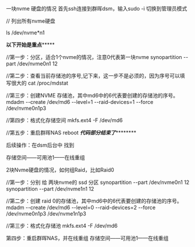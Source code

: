 一块nvme 硬盘的情况
首先ssh连接到群晖dsm，输入sudo -i 切换到管理员模式

// 列出所有nvme硬盘

ls /dev/nvme*n1 

**********以下开始是重点***************

//第一步：分区，适合1个nvme的情况，注意0代表第一块nvme
synopartition --part /dev/nvme0n1 12

//第二步：查看当前存储池的序号,记下来，这一步不是必须的，因为序号可以填写很大的
cat /proc/mdstat

//第三步：创建NVME 存储池，其中md6中的6代表要创建的存储池的序号。
mdadm --create /dev/md6 --level=1 --raid-devices=1 --force /dev/nvme0n1p3

//第四步：格式化存储空间
mkfs.ext4 -F /dev/md6

//第五步：重启群晖NAS
reboot
*******************代码部分结束了***************************

后续操作：在dsm后台中 找到

存储空间——可用池1——在线重组



2块Nvme硬盘的情况，如何组Raid，比如Raid0

//第一步：分别 给 两块nvme的 ssd 分区
synopartition --part /dev/nvme0n1 12
synopartition --part /dev/nvme1n1 12

//第二步：创建 raid 0的存储池，其中md6中的6代表要创建的存储池的序号。
mdadm --create /dev/md6 --level=0 --raid-devices=2 --force /dev/nvme0n1p3 /dev/nvme1n1p3

//第三步：格式化存储池
mkfs.ext4 -F /dev/md6

第四步：重启群晖NAS，并在线重组
存储空间——可用池1——在线重组